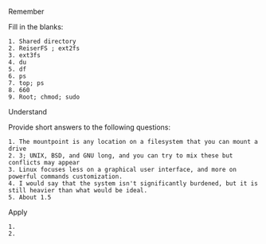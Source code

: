 Remember

Fill in the blanks:

	1. Shared directory
	2. ReiserFS ; ext2fs
	3. ext3fs
	4. du
	5. df
	6. ps
	7. top; ps
	8. 660
	9. Root; chmod; sudo

Understand

Provide short answers to the following questions:

	1. The mountpoint is any location on a filesystem that you can mount a drive
	2. 3; UNIX, BSD, and GNU long, and you can try to mix these but conflicts may appear
	3. Linux focuses less on a graphical user interface, and more on powerful commands customization.
	4. I would say that the system isn't significantly burdened, but it is still heavier than what would be ideal.
	5. About 1.5

Apply

	1. 
	2. 
